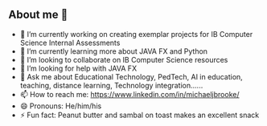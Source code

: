 ## About me 👋

- 🔭 I’m currently working on creating exemplar projects for IB Computer Science Internal Assessments
- 🌱 I’m currently learning more about JAVA FX and Python
- 👯 I’m looking to collaborate on IB Computer Science resources
- 🤔 I’m looking for help with JAVA FX
- 💬 Ask me about Educational Technology, PedTech, AI in education, teaching, distance learning, Technology integration......
- 📫 How to reach me: https://www.linkedin.com/in/michaeljbrooke/
- 😄 Pronouns: He/him/his
- ⚡ Fun fact: Peanut butter and sambal on toast makes an excellent snack


